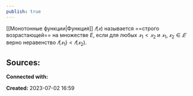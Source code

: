 ```yaml
---
publish: true
---
```


[[Монотонные функции|Функция]] $𝑓(𝑥)$ называется ==строго возрастающей== на множестве $E$, если для любых $𝑥_1 < 𝑥_2$ и $𝑥_1 , 𝑥_2 ∈ 𝐸$  верно неравенство $𝑓(𝑥_1) < 𝑓(𝑥_2)$.




**Sources:**
- 


**Connected with:**




**Created:** 2023-07-02 16:59